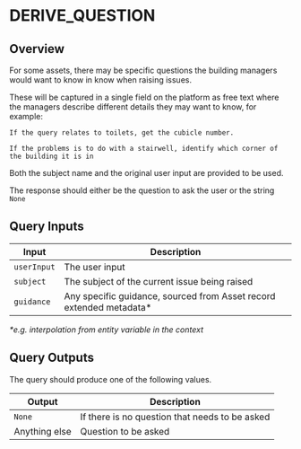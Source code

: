 # DERIVE_QUESTION

## Overview

For some assets, there may be specific questions the building managers would want to know in know when raising issues.

These will be captured in a single field on the platform as free text where the managers describe different details they may want to know, for example:

```
If the query relates to toilets, get the cubicle number.

If the problems is to do with a stairwell, identify which corner of the building it is in
```

Both the subject name and the original user input are provided to be used.

The response should either be the question to ask the user or the string `None`

## Query Inputs

| **Input**   | **Description**                                     |
| ----------- | --------------------------------------------------- |
| `userInput` | The user input |
| `subject` | The subject of the current issue being raised |
| `guidance` | Any specific guidance, sourced from Asset record extended metadata* |

_*e.g. interpolation from entity variable in the context_

## Query Outputs

The query should produce one of the following values.

| Output     | **Description**                                     |
| ---------- | --------------------------------------------------- |
| `None` | If there is no question that needs to be asked           |
| Anything else | Question to be asked            |



